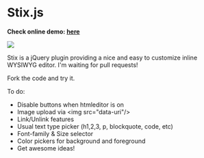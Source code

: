 Stix.js
=======

<b>Check online demo: <a href="http://andrewscode.com/code/stix/">here</a></b>

<img src="http://oi43.tinypic.com/2vhul2s.jpg"/>

Stix is a jQuery plugin providing a nice and easy to customize inline WYSIWYG editor.
I'm waiting for pull requests!

Fork the code and try it.

To do:
  * Disable buttons when htmleditor is on
  * Image upload via &lt;img src="data-uri"/&gt;
  * Link/Unlink features
  * Usual text type picker (h1,2,3, p, blockquote, code, etc)
  * Font-family & Size selector
  * Color pickers for background and foreground
  * Get awesome ideas!
